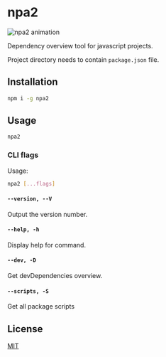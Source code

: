 # npa2

<!-- ![npa2 screenshot](https://github.com/leifarriens/npa2/raw/main/screen.png) -->
![npa2 animation](https://github.com/leifarriens/npa2/raw/main/preview.gif)

Dependency overview tool for javascript projects.

Project directory needs to contain `package.json` file.

## Installation

```sh
npm i -g npa2
```

## Usage

```sh
npa2
```

### CLI flags

Usage:

```sh
npa2 [...flags]
```

#### `--version, --V`

Output the version number.

#### `--help, -h`

Display help for command.

#### `--dev, -D`

Get devDependencies overview.

#### `--scripts, -S`

Get all package scripts

## License

[MIT](https://github.com/leifarriens/npa2/blob/main/LICENCE)
